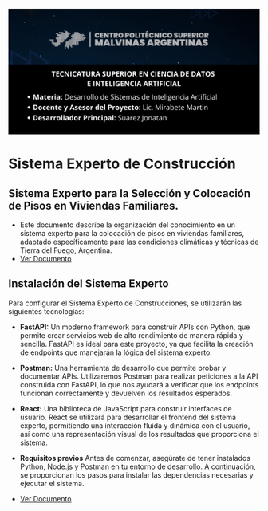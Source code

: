 ![Portada](frontend/frontend/src/images/Portada.png) 

# Sistema Experto de Construcción

## **Sistema Experto para la Selección y Colocación de Pisos en Viviendas Familiares.**
* Este documento describe la organización del conocimiento en un sistema experto para la colocación de pisos en viviendas familiares, adaptado específicamente para las condiciones climáticas y técnicas de Tierra del Fuego, Argentina.
* [Ver Documento](documentacion/ProyectoSistemaExperto.pdf)
## Instalación del Sistema Experto
Para configurar el Sistema Experto de Construcciones, se utilizarán las siguientes tecnologías:

* **FastAPI:** Un moderno framework para construir APIs con Python, que permite crear servicios web de alto rendimiento de manera rápida y sencilla. FastAPI es ideal para este proyecto, ya que facilita la creación de endpoints que manejarán la lógica del sistema experto.

* **Postman:** Una herramienta de desarrollo que permite probar y documentar APIs. Utilizaremos Postman para realizar peticiones a la API construida con FastAPI, lo que nos ayudará a verificar que los endpoints funcionan correctamente y devuelven los resultados esperados.

* **React:** Una biblioteca de JavaScript para construir interfaces de usuario. React se utilizará para desarrollar el frontend del sistema experto, permitiendo una interacción fluida y dinámica con el usuario, así como una representación visual de los resultados que proporciona el sistema.

* **Requisitos previos**
Antes de comenzar, asegúrate de tener instalados Python, Node.js y Postman en tu entorno de desarrollo. A continuación, se proporcionan los pasos para instalar las dependencias necesarias y ejecutar el sistema.

* [Ver Documento](documentacion/Instalacion.pdf)
